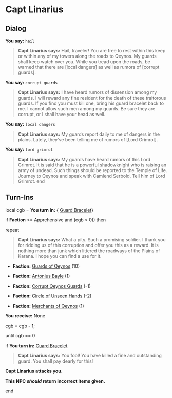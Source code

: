 # Capt Linarius
## Dialog

**You say:** `hail`



>**Capt Linarius says:** Hail, traveler! You are free to rest within this keep or within any of my towers along the roads to Qeynos. My guards shall keep watch over you. While you tread upon the roads, be warned that there are [local dangers] as well as rumors of [corrupt guards].

**You say:** `corrupt guards`



>**Capt Linarius says:** I have heard rumors of dissension among my guards. I will reward any fine resident for the death of these traitorous guards. If you find you must kill one, bring his guard bracelet back to me. I cannot allow such men among my guards. Be sure they are corrupt, or I shall have your head as well.

**You say:** `local dangers`



>**Capt Linarius says:** My guards report daily to me of dangers in the plains. Lately, they've been telling me of rumors of [Lord Grimrot].

**You say:** `lord grimrot`



>**Capt Linarius says:** My guards have heard rumors of this Lord Grimrot. It is said that he is a powerful shadowknight who is raising an army of undead. Such things should be reported to the Temple of Life. Journey to Qeynos and speak with Camlend Serbold. Tell him of Lord Grimrot.
end

## Turn-Ins



local cgb =  **You turn in:**  { [Guard Bracelet](/item/13303)}


if **Faction** >= Apprehensive and (cgb > 0))  then 


repeat


>**Capt Linarius says:** What a pity. Such a promising soldier. I thank you for ridding us of this corruption and offer you this as a reward. It is nothing more than junk which littered the roadways of the Plains of Karana. I hope you can find a use for it.





* __Faction:__ [Guards of Qeynos](/faction/262) (10)


* __Faction:__ [Antonius Bayle](/faction/219) (1)


* __Faction:__ [Corrupt Qeynos Guards](/faction/230) (-1)


* __Faction:__ [Circle of Unseen Hands](/faction/223) (-2)


* __Faction:__ [Merchants of Qeynos](/faction/291) (1)


 **You receive:** None 



cgb = cgb - 1;


until cgb == 0



if **You turn in:** [Guard Bracelet](/item/13304)


>**Capt Linarius says:** You fool! You have killed a fine and outstanding guard. You shall pay dearly for this!


**Capt Linarius attacks you.**

**This NPC *should* return incorrect items given.**

end
